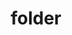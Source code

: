 ---
title: folder
unicode_regular: \eb4f
unicode_bold: \eb42
unicode_solid: \eb50
unicode_brand: 
---